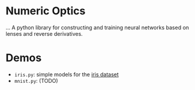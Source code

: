 # Numeric Optics

... A python library for constructing and training neural networks based on
lenses and reverse derivatives.

# Demos

- `iris.py`: simple models for the [iris dataset][iris-dataset]
- `mnist.py`: (TODO)

[iris-dataset]: http://archive.ics.uci.edu/ml/datasets/Iris/
